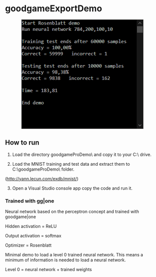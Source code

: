 # goodgameExportDemo

<p align="center">
<img src="https://raw.githubusercontent.com/grensen/goodgameExportDemo/master/figure1.png">
</p>

## How to run 
1. Load the directory goodgameProDemo\ and copy it to your C:\ drive.

2. Load the MNIST training and test data and extract them to C:\goodgameProDemo\ folder.

(http://yann.lecun.com/exdb/mnist/)

3. Open a Visual Studio console app copy the code and run it.


### Trained with gg|one

Neural network based on the perceptron concept and trained with goodgame|one

Hidden activation = ReLU

Output activation = softmax

Optimizer = Rosenblatt

Minimal demo to load a level 0 trained neural network.
This means a minimum of information is needed to load a neural network.

Level 0 = neural network + trained weights
